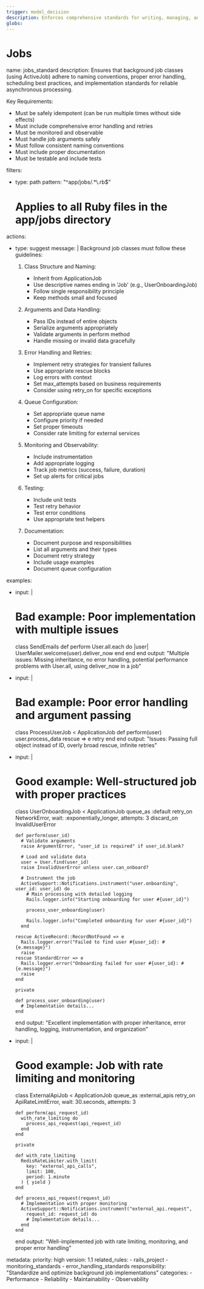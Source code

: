 ```yaml
---
trigger: model_decision
description: Enforces comprehensive standards for writing, managing, and monitoring background jobs in a Rails project, ensuring reliability, maintainability, and performance.
globs:
---
```


# Jobs

<rule>
name: jobs_standard
description: Ensures that background job classes (using ActiveJob) adhere to naming conventions, proper error handling, scheduling best practices, and implementation standards for reliable asynchronous processing.

Key Requirements:
- Must be safely idempotent (can be run multiple times without side effects)
- Must include comprehensive error handling and retries
- Must be monitored and observable
- Must handle job arguments safely
- Must follow consistent naming conventions
- Must include proper documentation
- Must be testable and include tests

filters:
  - type: path
    pattern: "^app/jobs/.*\\.rb$"
    # Applies to all Ruby files in the app/jobs directory

actions:
  - type: suggest
    message: |
      Background job classes must follow these guidelines:

      1. Class Structure and Naming:
         - Inherit from ApplicationJob
         - Use descriptive names ending in 'Job' (e.g., UserOnboardingJob)
         - Follow single responsibility principle
         - Keep methods small and focused

      2. Arguments and Data Handling:
         - Pass IDs instead of entire objects
         - Serialize arguments appropriately
         - Validate arguments in perform method
         - Handle missing or invalid data gracefully

      3. Error Handling and Retries:
         - Implement retry strategies for transient failures
         - Use appropriate rescue blocks
         - Log errors with context
         - Set max_attempts based on business requirements
         - Consider using retry_on for specific exceptions

      4. Queue Configuration:
         - Set appropriate queue name
         - Configure priority if needed
         - Set proper timeouts
         - Consider rate limiting for external services

      5. Monitoring and Observability:
         - Include instrumentation
         - Add appropriate logging
         - Track job metrics (success, failure, duration)
         - Set up alerts for critical jobs

      6. Testing:
         - Include unit tests
         - Test retry behavior
         - Test error conditions
         - Use appropriate test helpers

      7. Documentation:
         - Document purpose and responsibilities
         - List all arguments and their types
         - Document retry strategy
         - Include usage examples
         - Document queue configuration

examples:
  - input: |
      # Bad example: Poor implementation with multiple issues
      class SendEmails
        def perform
          User.all.each do |user|
            UserMailer.welcome(user).deliver_now
          end
        end
      end
    output: "Multiple issues: Missing inheritance, no error handling, potential performance problems with User.all, using deliver_now in a job"

  - input: |
      # Bad example: Poor error handling and argument passing
      class ProcessUserJob < ApplicationJob
        def perform(user)
          user.process_data
        rescue => e
          retry
        end
      end
    output: "Issues: Passing full object instead of ID, overly broad rescue, infinite retries"

  - input: |
      # Good example: Well-structured job with proper practices
      class UserOnboardingJob < ApplicationJob
        queue_as :default
        retry_on NetworkError, wait: :exponentially_longer, attempts: 3
        discard_on InvalidUserError

        def perform(user_id)
          # Validate arguments
          raise ArgumentError, "user_id is required" if user_id.blank?

          # Load and validate data
          user = User.find(user_id)
          raise InvalidUserError unless user.can_onboard?

          # Instrument the job
          ActiveSupport::Notifications.instrument("user.onboarding", user_id: user_id) do
            # Main processing with detailed logging
            Rails.logger.info("Starting onboarding for user #{user_id}")
            
            process_user_onboarding(user)
            
            Rails.logger.info("Completed onboarding for user #{user_id}")
          end

        rescue ActiveRecord::RecordNotFound => e
          Rails.logger.error("Failed to find user #{user_id}: #{e.message}")
          raise
        rescue StandardError => e
          Rails.logger.error("Onboarding failed for user #{user_id}: #{e.message}")
          raise
        end

        private

        def process_user_onboarding(user)
          # Implementation details...
        end
      end
    output: "Excellent implementation with proper inheritance, error handling, logging, instrumentation, and organization"

  - input: |
      # Good example: Job with rate limiting and monitoring
      class ExternalApiJob < ApplicationJob
        queue_as :external_apis
        retry_on ApiRateLimitError, wait: 30.seconds, attempts: 3

        def perform(api_request_id)
          with_rate_limiting do
            process_api_request(api_request_id)
          end
        end

        private

        def with_rate_limiting
          RedisRateLimiter.with_limit(
            key: "external_api_calls",
            limit: 100,
            period: 1.minute
          ) { yield }
        end

        def process_api_request(request_id)
          # Implementation with proper monitoring
          ActiveSupport::Notifications.instrument("external_api.request",
            request_id: request_id) do
            # Implementation details...
          end
        end
      end
    output: "Well-implemented job with rate limiting, monitoring, and proper error handling"

metadata:
  priority: high
  version: 1.1
  related_rules:
    - rails_project
    - monitoring_standards
    - error_handling_standards
  responsibility: "Standardize and optimize background job implementations"
  categories:
    - Performance
    - Reliability
    - Maintainability
    - Observability
</rule>